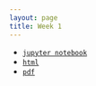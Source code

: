 ```yaml
---
layout: page
title: Week 1
---
```

* [`jupyter notebook`](week_1/2019-04-04-Week-1.ipynb)
* [`html`](week_1/2019-04-04-Week-1.slides.html)
* [`pdf`](week_1/2019-04-04-Week-1.pdf)

